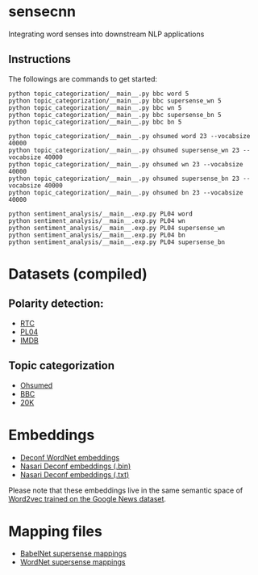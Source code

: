 # sensecnn
Integrating word senses into downstream NLP applications

## Instructions

The followings are commands to get started:

```
python topic_categorization/__main__.py bbc word 5
python topic_categorization/__main__.py bbc supersense_wn 5
python topic_categorization/__main__.py bbc wn 5
python topic_categorization/__main__.py bbc supersense_bn 5
python topic_categorization/__main__.py bbc bn 5

python topic_categorization/__main__.py ohsumed word 23 --vocabsize 40000
python topic_categorization/__main__.py ohsumed supersense_wn 23 --vocabsize 40000
python topic_categorization/__main__.py ohsumed wn 23 --vocabsize 40000
python topic_categorization/__main__.py ohsumed supersense_bn 23 --vocabsize 40000
python topic_categorization/__main__.py ohsumed bn 23 --vocabsize 40000

python sentiment_analysis/__main__.exp.py PL04 word
python sentiment_analysis/__main__.exp.py PL04 wn
python sentiment_analysis/__main__.exp.py PL04 supersense_wn
python sentiment_analysis/__main__.exp.py PL04 bn
python sentiment_analysis/__main__.exp.py PL04 supersense_bn
```

# Datasets (compiled)

## Polarity detection:

* [RTC](https://drive.google.com/drive/folders/0Bz40_IukD5qDdnlGSTl5LW4wcVE?usp=sharing)
* [PL04](https://drive.google.com/drive/folders/0Bz40_IukD5qDZUhVbXRHeTcwTFU?usp=sharing)
* [IMDB](https://drive.google.com/drive/folders/0Bz40_IukD5qDRDJ5NHhSUTBEUnc?usp=sharing)

## Topic categorization

* [Ohsumed](https://drive.google.com/drive/folders/0Bz40_IukD5qDcmVKcm5rNVA1LWs?usp=sharing)
* [BBC](https://drive.google.com/drive/folders/0Bz40_IukD5qDX3Y2c3RvRWhPenM?usp=sharing)
* [20K](https://drive.google.com/drive/folders/0Bz40_IukD5qDbURfbEdTUnZELWc?usp=sharing)


# Embeddings

* [Deconf WordNet embeddings](https://drive.google.com/a/di.uniroma1.it/file/d/0Bz40_IukD5qDbzJFSmppN0Y2djg/view?usp=sharing)
* [Nasari Deconf embeddings (.bin)](https://drive.google.com/a/di.uniroma1.it/file/d/0Bz40_IukD5qDZ3lsemhSVTBLeFU/view?usp=sharing)
* [Nasari Deconf embeddings (.txt)](https://drive.google.com/a/di.uniroma1.it/file/d/0Bz40_IukD5qDLWdCNUJhQ3gtMzA/view?usp=sharing)

Please note that these embeddings live in the same semantic space of [Word2vec trained on the Google News dataset](https://code.google.com/archive/p/word2vec/). 

# Mapping files

* [BabelNet supersense mappings](https://drive.google.com/a/di.uniroma1.it/file/d/0Bz40_IukD5qDbTNQWGxFdDdZNnM/view?usp=sharing)
* [WordNet supersense mappings](https://drive.google.com/file/d/0B-ZmZ8m4R_BaNWFBaEhIMmRha1U/view?usp=sharing)


